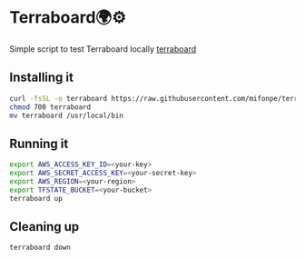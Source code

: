 # Terraboard🌍⚙️

Simple script to test Terraboard locally [terraboard](https://github.com/camptocamp/terraboard)

## Installing it

```bash
curl -fsSL -o terraboard https://raw.githubusercontent.com/mifonpe/terraboard/main/terraboard
chmod 700 terraboard
mv terraboard /usr/local/bin
```

## Running it

```bash
export AWS_ACCESS_KEY_ID=<your-key>
export AWS_SECRET_ACCESS_KEY=<your-secret-key>
export AWS_REGION=<your-region>
export TFSTATE_BUCKET=<your-bucket>
terraboard up
```

## Cleaning up
```bash
terraboard down
```
